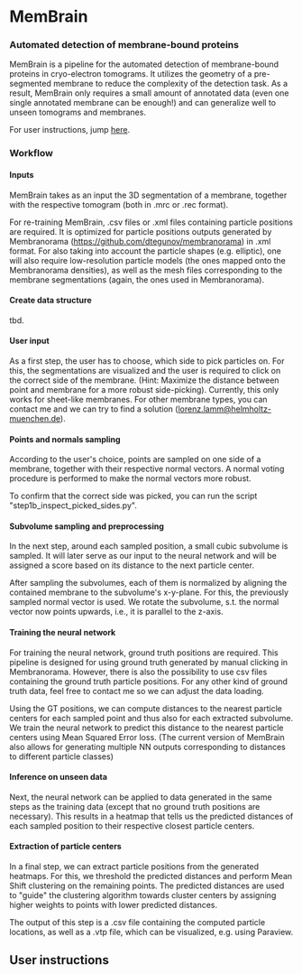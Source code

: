 # MemBrain
### Automated detection of membrane-bound proteins

MemBrain is a pipeline for the automated detection of membrane-bound proteins in cryo-electron tomograms. It utilizes 
the geometry of a pre-segmented membrane to reduce the complexity of the detection task. As a result, MemBrain only requires a small amount of 
annotated data (even one single annotated membrane can be enough!) and can generalize well to unseen tomograms and membranes.

For user instructions, jump [here](#instructions).

### Workflow
#### Inputs
MemBrain takes as an input the 3D segmentation of a membrane, together with the respective tomogram (both in .mrc or .rec format). 

For re-training MemBrain, .csv files or .xml files containing particle positions are required. It is optimized for particle positions outputs 
generated by Membranorama (https://github.com/dtegunov/membranorama) in .xml format. For also taking into account the particle shapes (e.g. elliptic), one will also require low-resolution particle models 
(the ones mapped onto the Membranorama densities), as well as the mesh files corresponding to the membrane segmentations (again, the ones used in Membranorama).
#### Create data structure
tbd.

#### User input
As a first step, the user has to choose, which side to pick particles on. For this, the segmentations are visualized and the user is required to click on the correct side of the membrane. (Hint: Maximize the distance between point and membrane for a more robust side-picking).
Currently, this only works for sheet-like membranes. For other membrane types, you can contact me and we can try to find a solution (lorenz.lamm@helmholtz-muenchen.de).

#### Points and normals sampling
According to the user's choice, points are sampled on one side of a membrane, together with their respective normal vectors. A normal voting procedure is performed to make the normal vectors more robust.

To confirm that the correct side was picked, you can run the script "step1b_inspect_picked_sides.py".

#### Subvolume sampling and preprocessing
In the next step, around each sampled position, a small cubic subvolume is sampled. It will later serve as our input to the neural network and will be assigned a score based on its distance to the next particle center.

After sampling the subvolumes, each of them is normalized by aligning the contained membrane to the subvolume's x-y-plane. For this, the previously sampled normal vector is used. We rotate the subvolume, s.t. the normal vector now points upwards, i.e., it is parallel to the z-axis.

#### Training the neural network
For training the neural network, ground truth positions are required. This pipeline is designed for using ground truth generated by manual clicking in Membranorama. However, there is also the possibility to use csv files containing the ground truth particle positions. For any other kind of ground truth data, feel free to contact me so we can adjust the data loading.

Using the GT positions, we can compute distances to the nearest particle centers for each sampled point and thus also for each extracted subvolume. We train the neural network to predict this distance to the nearest particle centers using Mean Squared Error loss.
(The current version of MemBrain also allows for generating multiple NN outputs corresponding to distances to different particle classes)

#### Inference on unseen data
Next, the neural network can be applied to data generated in the same steps as the training data (except that no ground truth positions are necessary). This results in a heatmap that tells us the predicted distances of each sampled position to their respective closest particle centers.

#### Extraction of particle centers
In a final step, we can extract particle positions from the generated heatmaps. For this, we threshold the predicted distances and perform Mean Shift clustering on the remaining points. The predicted distances are used to "guide" the clustering algorithm towards cluster centers by assigning higher weights to points with lower predicted distances.

The output of this step is a .csv file containing the computed particle locations, as well as a .vtp file, which can be visualized, e.g. using Paraview.



## User instructions
<a name="instructions"></a>

